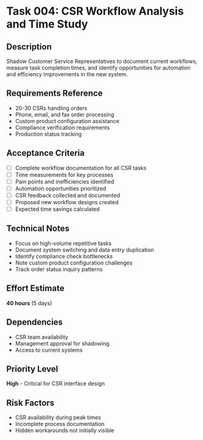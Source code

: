 # Task 004: CSR Workflow Analysis and Time Study

## Description
Shadow Customer Service Representatives to document current workflows, measure task completion times, and identify opportunities for automation and efficiency improvements in the new system.

## Requirements Reference
- 20-30 CSRs handling orders
- Phone, email, and fax order processing
- Custom product configuration assistance
- Compliance verification requirements
- Production status tracking

## Acceptance Criteria
- [ ] Complete workflow documentation for all CSR tasks
- [ ] Time measurements for key processes
- [ ] Pain points and inefficiencies identified
- [ ] Automation opportunities prioritized
- [ ] CSR feedback collected and documented
- [ ] Proposed new workflow designs created
- [ ] Expected time savings calculated

## Technical Notes
- Focus on high-volume repetitive tasks
- Document system switching and data entry duplication
- Identify compliance check bottlenecks
- Note custom product configuration challenges
- Track order status inquiry patterns

## Effort Estimate
**40 hours** (5 days)

## Dependencies
- CSR team availability
- Management approval for shadowing
- Access to current systems

## Priority Level
**High** - Critical for CSR interface design

## Risk Factors
- CSR availability during peak times
- Incomplete process documentation
- Hidden workarounds not initially visible